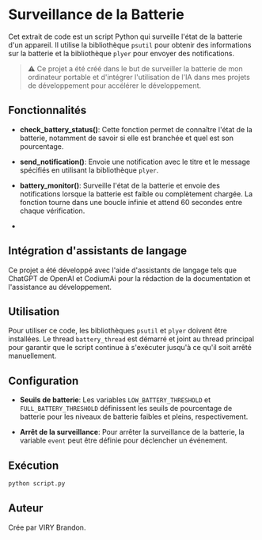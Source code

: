 # Surveillance de la Batterie

Cet extrait de code est un script Python qui surveille l'état de la batterie d'un appareil. Il utilise la bibliothèque `psutil` pour obtenir des informations sur la batterie et la bibliothèque `plyer` pour envoyer des notifications.

> ⚠️ Ce projet a été créé dans le but de surveiller la batterie de mon ordinateur portable et d'intégrer l'utilisation de l'IA dans mes projets de développement pour accélérer le développement.  

## Fonctionnalités

- **check_battery_status()**: Cette fonction permet de connaître l'état de la batterie, notamment de savoir si elle est branchée et quel est son pourcentage.
  
- **send_notification()**: Envoie une notification avec le titre et le message spécifiés en utilisant la bibliothèque `plyer`.

- **battery_monitor()**: Surveille l'état de la batterie et envoie des notifications lorsque la batterie est faible ou complètement chargée. La fonction tourne dans une boucle infinie et attend 60 secondes entre chaque vérification.
- 
## Intégration d'assistants de langage
Ce projet a été développé avec l'aide d'assistants de langage tels que ChatGPT de OpenAI et CodiumAi pour la rédaction de la documentation et l'assistance au développement.

## Utilisation

Pour utiliser ce code, les bibliothèques `psutil` et `plyer` doivent être installées. Le thread `battery_thread` est démarré et joint au thread principal pour garantir que le script continue à s'exécuter jusqu'à ce qu'il soit arrêté manuellement.

## Configuration

- **Seuils de batterie**: Les variables `LOW_BATTERY_THRESHOLD` et `FULL_BATTERY_THRESHOLD` définissent les seuils de pourcentage de batterie pour les niveaux de batterie faibles et pleins, respectivement.

- **Arrêt de la surveillance**: Pour arrêter la surveillance de la batterie, la variable `event` peut être définie pour déclencher un événement.

## Exécution

```bash
python script.py
```

## Auteur

Crée par VIRY Brandon.

